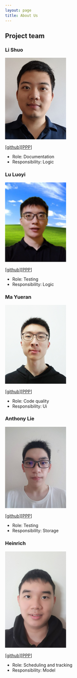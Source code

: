 ```yaml
---
layout: page
title: About Us
---
```

## Project team

### Li Shuo

<img src="images/li-s.png" width="200px" alt="Li Shuo's profile picture">

[[github](https://github.com/li-s)][[PPP](team/li-sh.md)]

* Role: Documentation
* Responsibility: Logic

### Lu Luoyi

<img src="images/luo-git.png" width="200px" alt="Luoyi's profile picture">

[[github](https://github.com/luo-git)][[PPP](team/luo-git.md)]

* Role: Testing
* Responsibility: Logic

### Ma Yueran

<img src="images/ma-yueran.png" width="200px">

[[github](https://github.com/Ma-Yueran)][[PPP](team/ma-yueran.md)]

* Role: Code quality
* Responsibility: Ui

### Anthony Lie
<img src="images/anthony6401.png" width="200px">

[[github](https://github.com/Anthony6401)][[PPP](team/anthony6401.md)]

* Role: Testing
* Responsibility: Storage

### Heinrich
<img src="images/hynridge.png" width="200px">

[[github](https://github.com/HynRidge)][[PPP](team/hynridge.md)]

* Role: Scheduling and tracking
* Responsibility: Model
